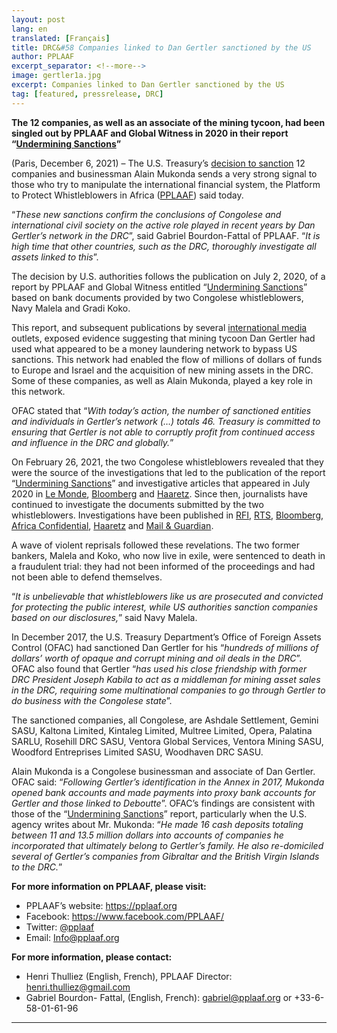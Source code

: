 ```yaml
---
layout: post
lang: en
translated: [Français]
title: DRC&#58 Companies linked to Dan Gertler sanctioned by the US
author: PPLAAF
excerpt_separator: <!--more-->
image: gertler1a.jpg
excerpt: Companies linked to Dan Gertler sanctioned by the US
tag: [featured, pressrelease, DRC]
---
```


**The 12 companies, as well as an associate of the mining tycoon, had been singled out by PPLAAF and Global Witness in 2020 in their report “[Undermining Sanctions](https://www.pplaaf.org/downloads/business_as_usual.pdf)”**

(Paris, December 6, 2021) – The U.S. Treasury’s [decision to sanction](https://home.treasury.gov/news/press-releases/jy0515) 12 companies and businessman Alain Mukonda sends a very strong signal to those who try to manipulate the international financial system, the Platform to Protect Whistleblowers in Africa ([PPLAAF](https://pplaaf.org)) said today. 

“_These new sanctions confirm the conclusions of Congolese and international civil society on the active role played in recent years by Dan Gertler’s network in the DRC_”, said Gabriel Bourdon-Fattal of PPLAAF. “_It is high time that other countries, such as the DRC, thoroughly investigate all assets linked to this_”. 

The decision by U.S. authorities follows the publication on July 2, 2020, of a report by PPLAAF and Global Witness entitled “[Undermining Sanctions](https://www.pplaaf.org/downloads/business_as_usual.pdf)” based on bank documents provided by two Congolese whistleblowers, Navy Malela and Gradi Koko. 

This report, and subsequent publications by several [international media](https://www.bloomberg.com/news/features/2020-07-02/sanctioned-billionaire-dan-gertler-s-haven-a-tiny-congolese-bank) outlets, exposed evidence suggesting that mining tycoon Dan Gertler had used what appeared to be a money laundering network to bypass US sanctions. This network had enabled the flow of millions of dollars of funds to Europe and Israel and the acquisition of new mining assets in the DRC. Some of these companies, as well as Alain Mukonda, played a key role in this network.

OFAC stated that “_With today’s action, the number of sanctioned entities and individuals in Gertler’s network (…) totals 46. Treasury is committed to ensuring that Gertler is not able to corruptly profit from continued access and influence in the DRC and globally._”

On February 26, 2021, the two Congolese whistleblowers revealed that they were the source of the investigations that led to the publication of the report “[Undermining Sanctions](https://www.pplaaf.org/downloads/business_as_usual.pdf)” and investigative articles that appeared in July 2020 in [Le Monde](https://www.lemonde.fr/afrique/article/2020/07/02/en-rdc-le-jeu-trouble-du-milliardaire-israelien-dan-gertler-face-aux-sanctions-americaines_6044903_3212.html), [Bloomberg](https://www.bloomberg.com/news/features/2020-07-02/sanctioned-billionaire-dan-gertler-s-haven-a-tiny-congolese-bank) and [Haaretz](https://www.haaretz.com/israel-news/.premium.MAGAZINE-suitcases-of-cash-deposited-in-congo-then-millions-transferred-to-israeli-figures-1.8963439). Since then, journalists have continued to investigate the documents submitted by the two whistleblowers. Investigations have been published in [RFI](https://www.rfi.fr/fr/afrique/20210227-affaire-afriland-first-bank-en-rdc-en-quoi-les-lanceurs-d-alerte-sont-ils-crédibles), [RTS](https://www.rts.ch/info/suisse/12045143-marc-bonnant-epingle-dans-le-cadre-dune-affaire-de-fuite-bancaire.html), [Bloomberg](https://www.bloomberg.com/news/articles/2021-02-27/hezbollah-and-israel-s-richest-were-both-welcome-at-a-congo-bank?srnd=premium-europe), [Africa Confidential](https://www.africa-confidential.com/article/id/13275/Bank_officials_%27expose_money-laundering_network%27), [Haaretz](https://www.haaretz.com/israel-news/.premium.HIGHLIGHT.MAGAZINE-gertler-would-come-to-the-bank-and-a-teller-would-take-a-sack-up-to-management-1.9570584) and [Mail & Guardian](https://mg.co.za/africa/2021-02-26-exposing-a-congolese-banks-dirty-secrets/).

A wave of violent reprisals followed these revelations. The two former bankers, Malela and Koko, who now live in exile, were sentenced to death in a fraudulent trial: they had not been informed of the proceedings and had not been able to defend themselves.

“_It is unbelievable that whistleblowers like us are prosecuted and convicted for protecting the public interest, while US authorities sanction companies based on our disclosures,_” said Navy Malela.

In December 2017, the U.S. Treasury Department’s Office of Foreign Assets Control (OFAC) had sanctioned Dan Gertler for his “_hundreds of millions of dollars’ worth of opaque and corrupt mining and oil deals in the DRC_”. OFAC also found that Gertler “_has used his close friendship with former DRC President Joseph Kabila to act as a middleman for mining asset sales in the DRC, requiring some multinational companies to go through Gertler to do business with the Congolese state_”.

The sanctioned companies, all Congolese, are Ashdale Settlement, Gemini SASU, Kaltona Limited, Kintaleg Limited, Multree Limited, Opera, Palatina SARLU, Rosehill DRC SASU, Ventora Global Services, Ventora Mining SASU, Woodford Entreprises Limited SASU, Woodhaven DRC SASU. 

Alain Mukonda is a Congolese businessman and associate of Dan Gertler. OFAC said: “_Following Gertler’s identification in the Annex in 2017, Mukonda opened bank accounts and made payments into proxy bank accounts for Gertler and those linked to Deboutte_”. OFAC’s findings are consistent with those of the “[Undermining Sanctions](https://www.pplaaf.org/downloads/business_as_usual.pdf)” report, particularly when the U.S. agency writes about Mr. Mukonda: “_He made 16 cash deposits totaling between 11 and 13.5 million dollars into accounts of companies he incorporated that ultimately belong to Gertler’s family. He also re-domiciled several of Gertler’s companies from Gibraltar and the British Virgin Islands to the DRC._”



**For more information on PPLAAF, please visit:**

- PPLAAF’s website: <https://pplaaf.org> 
- Facebook: <https://www.facebook.com/PPLAAF/> 
- Twitter: [@pplaaf](https://twitter.com/PPLAAF) 
- Email: Info@pplaaf.org



**For more information, please contact:**

- Henri Thulliez (English, French), PPLAAF Director: henri.thulliez@gmail.com 
- Gabriel Bourdon- Fattal, (English, French): gabriel@pplaaf.org or +33-6-58-01-61-96


<hr>

<br/>
<br/>
<br/>

